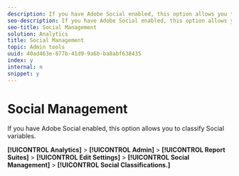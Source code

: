```yaml
---
description: If you have Adobe Social enabled, this option allows you to classify Social variables.
seo-description: If you have Adobe Social enabled, this option allows you to classify Social variables.
seo-title: Social Management
solution: Analytics
title: Social Management
topic: Admin tools
uuid: 40ad463e-877b-41d9-9a6b-ba8abf638435
index: y
internal: n
snippet: y
---
```


# Social Management

If you have Adobe Social enabled, this option allows you to classify Social variables.

 **[!UICONTROL Analytics]** > **[!UICONTROL Admin]** > **[!UICONTROL Report Suites]** > **[!UICONTROL Edit Settings]** > **[!UICONTROL Social Management]** > **[!UICONTROL Social Classifications.]** 
